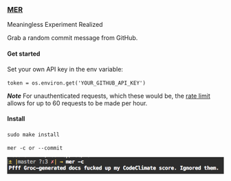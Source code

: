 ### [MER](https://www.youtube.com/watch?v=EoQW03UFqQw)

Meaningless Experiment Realized

Grab a random commit message from GitHub.

#### Get started

Set your own API key in the env variable:

`token = os.environ.get('YOUR_GITHUB_API_KEY')`

***Note*** For unauthenticated requests, which these would be, the [rate limit](https://developer.github.com/v3/#rate-limiting) allows for up to 60 requests to be made per hour.

#### Install

`sudo make install`

`mer -c or --commit`

![mer in action](https://github.com/Gusbenz/mer/blob/master/mer.jpg)
